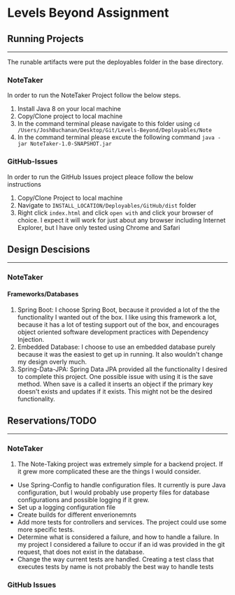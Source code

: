 # Levels Beyond Assignment

## Running Projects 
---
The runable artifacts were put the deployables folder in the base directory.

### NoteTaker
In order to run the NoteTaker Project follow the below steps.
1. Install Java 8 on your local machine
2. Copy/Clone project to local machine 
3. In the command terminal please navigate to this folder using `cd /Users/JoshBuchanan/Desktop/Git/Levels-Beyond/Deployables/Note`
4. In the command terminal please excute the following command
  `java -jar NoteTaker-1.0-SNAPSHOT.jar`
  
### GitHub-Issues
In order to run the GitHub Issues project pleace follow the below instructions
1. Copy/Clone Project to local machine
2. Navigate to `INSTALL_LOCATION/Deployables/GitHub/dist` folder
3. Right click `index.html` and click `open with` and click your browser of choice. I expect it will work for just about any browser including Internet Explorer, but I have only tested using Chrome and Safari

## Design Descisions 
---
### NoteTaker
#### Frameworks/Databases
1. Spring Boot: I choose Spring Boot, because it provided a lot of the the functionality I wanted out of the box. I like using this framework a lot, because it has a lot of testing support out of the box, and encourages object oriented software development practices with Dependency Injection. 
2. Embedded Database: I choose to use an embedded database purely because it was the easiest to get up in running. It also wouldn't change my design overly much. 
3. Spring-Data-JPA: Spring Data JPA provided all the functionality I desired to complete this project. One possible issue with using it is the save method. When save is a called it inserts an object if the primary key doesn't exists and updates if it exists. This might not be the desired functionality.

## Reservations/TODO
---

### NoteTaker
1. The Note-Taking project was extremely simple for a backend project. If it grew more complicated these are the things I would consider.

* Use Spring-Config to handle configuration files. It currently is pure Java configuration, but I would probably use property files for database configurations and possible logging if it grew.
* Set up a logging configuration file
* Create builds for different enverionemnts
* Add more tests for controllers and services. The project could use some more specific tests. 
* Determine what is considered a failure, and how to handle a failure. In my project I considered a failure to occur if an id was provided in the git request, that does not exist in the database. 
* Change the way current tests are handled. Creating a test class that executes tests by name is not probably the best way to handle tests

### GitHub Issues


